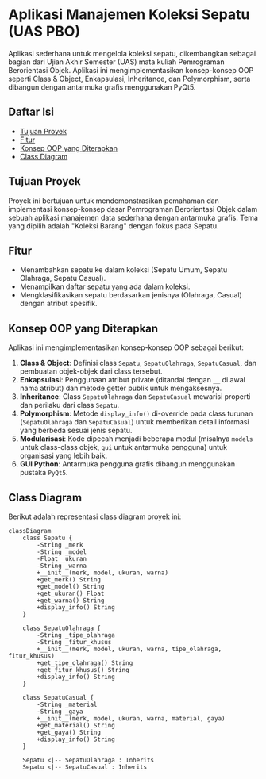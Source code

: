 # Aplikasi Manajemen Koleksi Sepatu (UAS PBO)

Aplikasi sederhana untuk mengelola koleksi sepatu, dikembangkan sebagai bagian dari Ujian Akhir Semester (UAS) mata kuliah Pemrograman Berorientasi Objek. Aplikasi ini mengimplementasikan konsep-konsep OOP seperti Class & Object, Enkapsulasi, Inheritance, dan Polymorphism, serta dibangun dengan antarmuka grafis menggunakan PyQt5.

## Daftar Isi
- [Tujuan Proyek](#tujuan-proyek)
- [Fitur](#fitur)
- [Konsep OOP yang Diterapkan](#konsep-oop-yang-diterapkan)
- [Class Diagram](#class-diagram)

## Tujuan Proyek
Proyek ini bertujuan untuk mendemonstrasikan pemahaman dan implementasi konsep-konsep dasar Pemrograman Berorientasi Objek dalam sebuah aplikasi manajemen data sederhana dengan antarmuka grafis. Tema yang dipilih adalah "Koleksi Barang" dengan fokus pada Sepatu.

## Fitur
- Menambahkan sepatu ke dalam koleksi (Sepatu Umum, Sepatu Olahraga, Sepatu Casual).
- Menampilkan daftar sepatu yang ada dalam koleksi.
- Mengklasifikasikan sepatu berdasarkan jenisnya (Olahraga, Casual) dengan atribut spesifik.

## Konsep OOP yang Diterapkan
Aplikasi ini mengimplementasikan konsep-konsep OOP sebagai berikut:
1.  **Class & Object**: Definisi class `Sepatu`, `SepatuOlahraga`, `SepatuCasual`, dan pembuatan objek-objek dari class tersebut.
2.  **Enkapsulasi**: Penggunaan atribut private (ditandai dengan `__` di awal nama atribut) dan metode getter publik untuk mengaksesnya.
3.  **Inheritance**: Class `SepatuOlahraga` dan `SepatuCasual` mewarisi properti dan perilaku dari class `Sepatu`.
4.  **Polymorphism**: Metode `display_info()` di-override pada class turunan (`SepatuOlahraga` dan `SepatuCasual`) untuk memberikan detail informasi yang berbeda sesuai jenis sepatu.
5.  **Modularisasi**: Kode dipecah menjadi beberapa modul (misalnya `models` untuk class-class objek, `gui` untuk antarmuka pengguna) untuk organisasi yang lebih baik.
6.  **GUI Python**: Antarmuka pengguna grafis dibangun menggunakan pustaka `PyQt5`.

## Class Diagram
Berikut adalah representasi class diagram proyek ini:

```mermaid
classDiagram
    class Sepatu {
        -String _merk
        -String _model
        -Float _ukuran
        -String _warna
        +__init__(merk, model, ukuran, warna)
        +get_merk() String
        +get_model() String
        +get_ukuran() Float
        +get_warna() String
        +display_info() String
    }

    class SepatuOlahraga {
        -String _tipe_olahraga
        -String _fitur_khusus
        +__init__(merk, model, ukuran, warna, tipe_olahraga, fitur_khusus)
        +get_tipe_olahraga() String
        +get_fitur_khusus() String
        +display_info() String
    }

    class SepatuCasual {
        -String _material
        -String _gaya
        +__init__(merk, model, ukuran, warna, material, gaya)
        +get_material() String
        +get_gaya() String
        +display_info() String
    }

    Sepatu <|-- SepatuOlahraga : Inherits
    Sepatu <|-- SepatuCasual : Inherits
